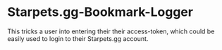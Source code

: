 # Starpets.gg-Bookmark-Logger
This tricks a user into entering their their access-token, which could be easily used to login to their Starpets.gg account.
